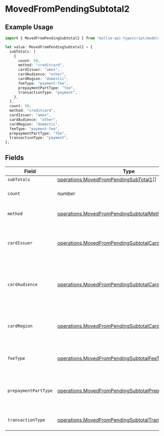 # MovedFromPendingSubtotal2

## Example Usage

```typescript
import { MovedFromPendingSubtotal2 } from "mollie-api-typescript/models/operations";

let value: MovedFromPendingSubtotal2 = {
  subTotals: [
    {
      count: 50,
      method: "creditcard",
      cardIssuer: "amex",
      cardAudience: "other",
      cardRegion: "domestic",
      feeType: "payment-fee",
      prepaymentPartType: "fee",
      transactionType: "payment",
    },
  ],
  count: 50,
  method: "creditcard",
  cardIssuer: "amex",
  cardAudience: "other",
  cardRegion: "domestic",
  feeType: "payment-fee",
  prepaymentPartType: "fee",
  transactionType: "payment",
};
```

## Fields

| Field                                                                                                                            | Type                                                                                                                             | Required                                                                                                                         | Description                                                                                                                      | Example                                                                                                                          |
| -------------------------------------------------------------------------------------------------------------------------------- | -------------------------------------------------------------------------------------------------------------------------------- | -------------------------------------------------------------------------------------------------------------------------------- | -------------------------------------------------------------------------------------------------------------------------------- | -------------------------------------------------------------------------------------------------------------------------------- |
| `subTotals`                                                                                                                      | [operations.MovedFromPendingSubTotal1](../../models/operations/movedfrompendingsubtotal1.md)[]                                   | :heavy_minus_sign:                                                                                                               | N/A                                                                                                                              |                                                                                                                                  |
| `count`                                                                                                                          | *number*                                                                                                                         | :heavy_minus_sign:                                                                                                               | Number of transactions of this type                                                                                              | 50                                                                                                                               |
| `method`                                                                                                                         | [operations.MovedFromPendingSubtotalMethod2](../../models/operations/movedfrompendingsubtotalmethod2.md)                         | :heavy_minus_sign:                                                                                                               | Payment type of the transactions                                                                                                 | creditcard                                                                                                                       |
| `cardIssuer`                                                                                                                     | [operations.MovedFromPendingSubtotalCardIssuer2](../../models/operations/movedfrompendingsubtotalcardissuer2.md)                 | :heavy_minus_sign:                                                                                                               | In case of payments transactions with card, the card issuer will be available                                                    | amex                                                                                                                             |
| `cardAudience`                                                                                                                   | [operations.MovedFromPendingSubtotalCardAudience2](../../models/operations/movedfrompendingsubtotalcardaudience2.md)             | :heavy_minus_sign:                                                                                                               | In case of payments trnsactions with card, the card audience will be available.                                                  | other                                                                                                                            |
| `cardRegion`                                                                                                                     | [operations.MovedFromPendingSubtotalCardRegion2](../../models/operations/movedfrompendingsubtotalcardregion2.md)                 | :heavy_minus_sign:                                                                                                               | In case of payments transactions with card, the card region will be available.                                                   | domestic                                                                                                                         |
| `feeType`                                                                                                                        | [operations.MovedFromPendingSubtotalFeeType2](../../models/operations/movedfrompendingsubtotalfeetype2.md)                       | :heavy_minus_sign:                                                                                                               | Present when the transaction represents a fee.                                                                                   | payment-fee                                                                                                                      |
| `prepaymentPartType`                                                                                                             | [operations.MovedFromPendingSubtotalPrepaymentPartType2](../../models/operations/movedfrompendingsubtotalprepaymentparttype2.md) | :heavy_minus_sign:                                                                                                               | Prepayment part: fee itself, reimbursement, discount, VAT or rounding compensation.                                              | fee                                                                                                                              |
| `transactionType`                                                                                                                | [operations.MovedFromPendingSubtotalTransactionType2](../../models/operations/movedfrompendingsubtotaltransactiontype2.md)       | :heavy_minus_sign:                                                                                                               | Represents the transaction type                                                                                                  | payment                                                                                                                          |